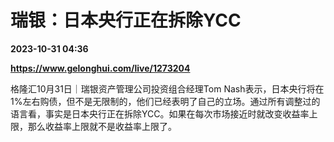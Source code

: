 # 瑞银：日本央行正在拆除YCC

**2023-10-31 04:36**

**https://www.gelonghui.com/live/1273204**

格隆汇10月31日｜瑞银资产管理公司投资组合经理Tom Nash表示，日本央行将在1%左右购债，但不是无限制的，他们已经表明了自己的立场。通过所有调整过的语言看，事实是日本央行正在拆除YCC。如果在每次市场接近时就改变收益率上限，那么收益率上限就不是收益率上限了。